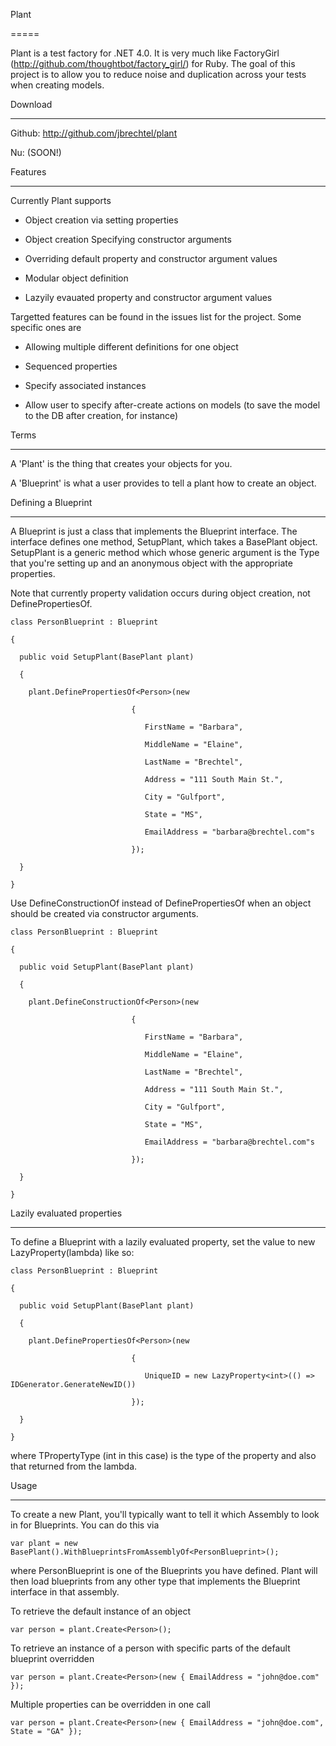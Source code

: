Plant

=====



Plant is a test factory for .NET 4.0.  It is very much like FactoryGirl (http://github.com/thoughtbot/factory_girl/) for Ruby.  The goal of this project is to allow you to reduce noise and duplication across your tests when creating models.  



Download

--------



Github: http://github.com/jbrechtel/plant

Nu:  (SOON!)





Features

--------



Currently Plant supports



* Object creation via setting properties

* Object creation Specifying constructor arguments

* Overriding default property and constructor argument values

* Modular object definition

* Lazyily evauated property and constructor argument values



Targetted features can be found in the issues list for the project.  Some specific ones are



* Allowing multiple different definitions for one object

* Sequenced properties

* Specify associated instances

* Allow user to specify after-create actions on models (to save the model to the DB after creation, for instance)



Terms

-----



A 'Plant' is the thing that creates your objects for you.  

A 'Blueprint' is what a user provides to tell a plant how to create an object.



Defining a Blueprint

--------------------



A Blueprint is just a class that implements the Blueprint interface.  The interface defines one method, SetupPlant, which takes a BasePlant object.  SetupPlant is a generic method which whose generic argument is the Type that you're setting up and an anonymous object with the appropriate properties.



Note that currently property validation occurs during object creation, not DefinePropertiesOf.



    class PersonBlueprint : Blueprint

    {

      public void SetupPlant(BasePlant plant)

      {

        plant.DefinePropertiesOf<Person>(new

                               {

                                  FirstName = "Barbara",

                                  MiddleName = "Elaine",

                                  LastName = "Brechtel",

                                  Address = "111 South Main St.",

                                  City = "Gulfport",

                                  State = "MS",

                                  EmailAddress = "barbara@brechtel.com"s

                               });

      }

    }

  

Use DefineConstructionOf instead of DefinePropertiesOf when an object should be created via constructor arguments.



    class PersonBlueprint : Blueprint

    {

      public void SetupPlant(BasePlant plant)

      {

        plant.DefineConstructionOf<Person>(new

                               {

                                  FirstName = "Barbara",

                                  MiddleName = "Elaine",

                                  LastName = "Brechtel",

                                  Address = "111 South Main St.",

                                  City = "Gulfport",

                                  State = "MS",

                                  EmailAddress = "barbara@brechtel.com"s

                               });

      }

    }



Lazily evaluated properties

---------------------------



To define a Blueprint with a lazily evaluated property, set the value to new LazyProperty<TPropertyType>(lambda) like so:



    class PersonBlueprint : Blueprint

    {

      public void SetupPlant(BasePlant plant)

      {

        plant.DefinePropertiesOf<Person>(new

                               {

                                  UniqueID = new LazyProperty<int>(() => IDGenerator.GenerateNewID())

                               });

      }

    }

  

where TPropertyType (int in this case) is the type of the property and also that returned from the lambda.

  

Usage

-----



To create a new Plant, you'll typically want to tell it which Assembly to look in for Blueprints.  You can do this via



    var plant = new BasePlant().WithBlueprintsFromAssemblyOf<PersonBlueprint>();

  

where PersonBlueprint is one of the Blueprints you have defined.  Plant will then load blueprints from any other type that implements the Blueprint interface in that assembly.



To retrieve the default instance of an object



    var person = plant.Create<Person>();

  

To retrieve an instance of a person with specific parts of the default blueprint overridden



    var person = plant.Create<Person>(new { EmailAddress = "john@doe.com" });

  

Multiple properties can be overridden in one call



    var person = plant.Create<Person>(new { EmailAddress = "john@doe.com", State = "GA" });